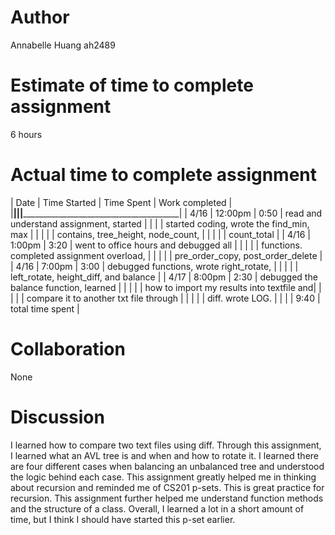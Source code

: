 # Author 
Annabelle Huang
ah2489 

# Estimate of time to complete assignment 
6 hours

# Actual time to complete assignment 
| Date | Time Started | Time Spent |               Work completed              |
|______|______________|____________|___________________________________________|
| 4/16 |    12:00pm   |    0:50    | read and understand assignment, started
|      |              |            | started coding, wrote the find_min, max   |
|      |              |            | contains, tree_height, node_count,        |
|      |              |            | count_total                               |
| 4/16 |    1:00pm    |    3:20    | went to office hours and debugged all     |
|      |              |            | functions. completed assignment overload, |
|      |              |            | pre_order_copy, post_order_delete         |
| 4/16 |    7:00pm    |    3:00    | debugged functions, wrote right_rotate,   |
|      |              |            | left_rotate, height_diff, and balance     |
| 4/17 |    8:00pm    |    2:30    | debugged the balance function, learned    |
|      |              |            | how to import my results into textfile and|
|      |              |            | compare it to another txt file through    |
|      |              |            | diff. wrote LOG.                          |
|      |              |    9:40    |            total time spent               |


# Collaboration 
None

# Discussion
I learned how to compare two text files using diff. Through this assignment, 
I learned what an AVL tree is and when and how to rotate it. I learned there
are four different cases when balancing an unbalanced tree and understood the
logic behind each case. This assignment greatly helped me in thinking about 
recursion and reminded me of CS201 p-sets. This is great practice for 
recursion. This assignment further helped me understand function methods and
the structure of a class. Overall, I learned a lot in a short amount of time,
but I think I should have started this p-set earlier.